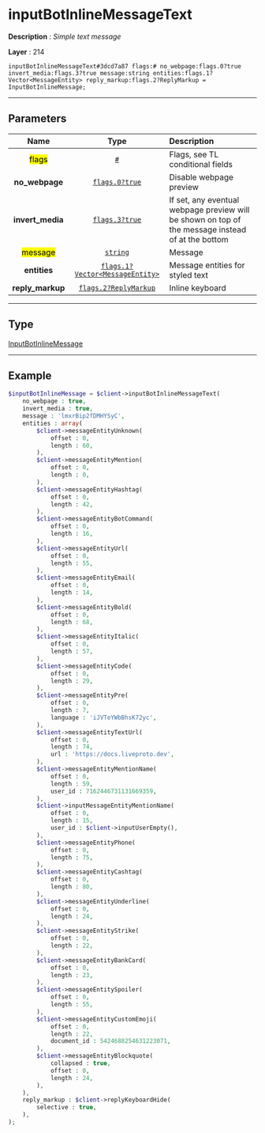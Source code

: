 # inputBotInlineMessageText

**Description** : *Simple text message*

**Layer** : 214

```tl
inputBotInlineMessageText#3dcd7a87 flags:# no_webpage:flags.0?true invert_media:flags.3?true message:string entities:flags.1?Vector<MessageEntity> reply_markup:flags.2?ReplyMarkup = InputBotInlineMessage;
```

---

## Parameters

| Name | Type | Description |
| :---: | :---: | :--- |
| <mark>flags</mark> | [`#`](type/#) | Flags, see TL conditional fields |
| **no_webpage** | [`flags.0?true`](type/true) | Disable webpage preview |
| **invert_media** | [`flags.3?true`](type/true) | If set, any eventual webpage preview will be shown on top of the message instead of at the bottom |
| <mark>message</mark> | [`string`](type/string) | Message |
| **entities** | [`flags.1?Vector<MessageEntity>`](type/MessageEntity) | Message entities for styled text |
| **reply_markup** | [`flags.2?ReplyMarkup`](type/ReplyMarkup) | Inline keyboard |

---

## Type

[InputBotInlineMessage](type/InputBotInlineMessage)

---

## Example

```php
$inputBotInlineMessage = $client->inputBotInlineMessageText(
	no_webpage : true,
	invert_media : true,
	message : 'lmxrBip2fDMHYSyC',
	entities : array(
		$client->messageEntityUnknown(
			offset : 0,
			length : 60,
		),
		$client->messageEntityMention(
			offset : 0,
			length : 0,
		),
		$client->messageEntityHashtag(
			offset : 0,
			length : 42,
		),
		$client->messageEntityBotCommand(
			offset : 0,
			length : 16,
		),
		$client->messageEntityUrl(
			offset : 0,
			length : 55,
		),
		$client->messageEntityEmail(
			offset : 0,
			length : 14,
		),
		$client->messageEntityBold(
			offset : 0,
			length : 68,
		),
		$client->messageEntityItalic(
			offset : 0,
			length : 57,
		),
		$client->messageEntityCode(
			offset : 0,
			length : 29,
		),
		$client->messageEntityPre(
			offset : 0,
			length : 7,
			language : 'iJVTeYWbBhsK72yc',
		),
		$client->messageEntityTextUrl(
			offset : 0,
			length : 74,
			url : 'https://docs.liveproto.dev',
		),
		$client->messageEntityMentionName(
			offset : 0,
			length : 59,
			user_id : 7162446731131669359,
		),
		$client->inputMessageEntityMentionName(
			offset : 0,
			length : 15,
			user_id : $client->inputUserEmpty(),
		),
		$client->messageEntityPhone(
			offset : 0,
			length : 75,
		),
		$client->messageEntityCashtag(
			offset : 0,
			length : 80,
		),
		$client->messageEntityUnderline(
			offset : 0,
			length : 24,
		),
		$client->messageEntityStrike(
			offset : 0,
			length : 22,
		),
		$client->messageEntityBankCard(
			offset : 0,
			length : 23,
		),
		$client->messageEntitySpoiler(
			offset : 0,
			length : 55,
		),
		$client->messageEntityCustomEmoji(
			offset : 0,
			length : 22,
			document_id : 5424688254631223071,
		),
		$client->messageEntityBlockquote(
			collapsed : true,
			offset : 0,
			length : 24,
		),
	),
	reply_markup : $client->replyKeyboardHide(
		selective : true,
	),
);
```